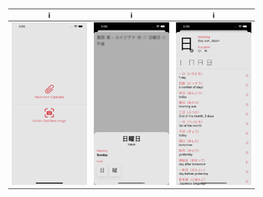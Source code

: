  i                         |   i                       |   i
:-------------------------:|:-------------------------:|:-------------------------:
![](https://github.com/greenealexander/Japanese-iOS/blob/master/Screenshots/Simulator%20Screen%20Shot%20-%20iPhone%2011%20Pro%20Max%20-%202019-11-26%20at%2017.05.37.png)  |  ![](https://github.com/greenealexander/Japanese-iOS/blob/master/Screenshots/Simulator%20Screen%20Shot%20-%20iPhone%2011%20Pro%20Max%20-%202019-11-26%20at%2017.06.01.png) | ![](https://github.com/greenealexander/Japanese-iOS/blob/master/Screenshots/Simulator%20Screen%20Shot%20-%20iPhone%2011%20Pro%20Max%20-%202019-11-26%20at%2017.06.09.png)
